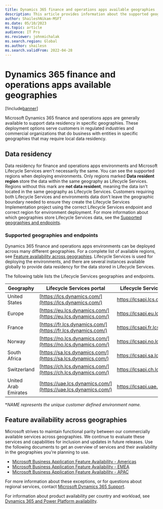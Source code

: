 ```yaml
---
title: Dynamics 365 finance and operations apps available geographies
description: This article provides information about the supported geographies and endpoints for Microsoft Dynamics 365 finance and operations apps.
author: ShaileshNikam-MSFT
ms.date: 05/10/2023
ms.topic: article
audience: IT Pro
ms.reviewer: johnmichalak
ms.search.region: Global
ms.author: shailesn
ms.search.validFrom: 2022-04-28
---
```


# Dynamics 365 finance and operations apps available geographies

[!include[banner](../includes/banner.md)]

Microsoft Dynamics 365 finance and operations apps are generally available to support data residency in specific geographies. These deployment options serve customers in regulated industries and commercial organizations that do business with entities in specific geographies that may require local data residency.

## Data residency

Data residency for finance and operations apps environments and Microsoft Lifecycle Services aren't necessarily the same. You can see the supported regions when deploying environments. Only regions marked **Data resident region** store the data within the same geography as Lifecycle Services. Regions without this mark are **not data resident**, meaning the data isn't located in the same geography as Lifecycle Services. Customers requiring both Lifecycle Services and environments data don't leave the geographic boundary needed to ensure they create the Lifecycle Services Implementation project using the correct Lifecycle Services endpoint and correct region for environment deployment. For more information about which geographies store Lifecycle Services data, see the [Supported geographies and endpoints](#supported-geographies-and-endpoints).

### Supported geographies and endpoints

Dynamics 365 finance and operations apps environments can be deployed across many different geographies. For a complete list of available regions, see [Feature availability across geographies](#feature-availability-across-geographies). Lifecycle Services is used for deploying the environments, and there are several instances available globally to provide data residency for the data stored in Lifecycle Services.

The following table lists the Lifecycle Services geographies and endpoints.

| **Geography** | **Lifecycle Services portal** | **Lifecycle Services API endpoint** | **Environment URL*** |
|-----------|--------------|------------------|----------------------|
| United States | [https://lcs.dynamics.com/](https://lcs.dynamics.com/) | <https://lcsapi.lcs.dynamics.com> | <https://NAME.operations.dynamics.com/> |
| Europe | [https://eu.lcs.dynamics.com/](https://eu.lcs.dynamics.com/) | <https://lcsapi.eu.lcs.dynamics.com> | <https://NAME.operations.eu.dynamics.com/> |
| France | [https://fr.lcs.dynamics.com/](https://fr.lcs.dynamics.com/) | <https://lcsapi.fr.lcs.dynamics.com> | <https://NAME.operations.fr.dynamics.com/> |
| Norway | [https://no.lcs.dynamics.com/](https://no.lcs.dynamics.com/) | <https://lcsapi.no.lcs.dynamics.com> | <https://NAME.operations.no.dynamics.com/> |
| South Africa | [https://sa.lcs.dynamics.com/](https://sa.lcs.dynamics.com/) | <https://lcsapi.sa.lcs.dynamics.com> | <https://NAME.operations.sa.dynamics.com/> |
| Switzerland | [https://ch.lcs.dynamics.com/](https://ch.lcs.dynamics.com/) | <https://lcsapi.ch.lcs.dynamics.com> | <https://NAME.operations.ch.dynamics.com/> |
| United Arab Emirates | [https://uae.lcs.dynamics.com/](https://uae.lcs.dynamics.com/) | <https://lcsapi.uae.lcs.dynamics.com> | <https://NAME.operations.uae.dynamics.com/> |

**NAME represents the unique customer defined environment name.*

## Feature availability across geographies

Microsoft strives to maintain functional parity between our commercially available services across geographies. We continue to evaluate these services and capabilities for inclusion and updates in future releases. Use the following documents to get an overview of services and their availability in the geographies you're planning to use.

* [Microsoft Business Application Feature Availability - Americas](https://aka.ms/bapfunctionalparityamericas)
* [Microsoft Business Application Feature Availability - EMEA](https://aka.ms/bapfunctionalparityemea)
* [Microsoft Business Application Feature Availability - APAC](https://aka.ms/bapfunctionalparityapac)

For more information about these exceptions, or for questions about regional services, contact [Microsoft Dynamics 365 Support](https://dynamics.microsoft.com/support/).

For information about product availability per country and workload, see [Dynamics 365 and Power Platform availability](https://dynamics.microsoft.com/availability-reports/).
